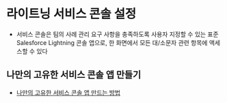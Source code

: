 # 라이트닝 서비스 콘솔 설정

- 서비스 콘솔은 팀의 사례 관리 요구 사항을 충족하도록 사용자 지정할 수 있는 표준 Salesforce Lightning 콘솔 앱으로, 한 화면에서 모든 대/소문자 관련 항목에 액세스할 수 있다

## 나만의 고유한 서비스 콘솔 앱 만들기

 - [나만의 고유한 서비스 콘솔 앱 만드는 방법](https://trailhead.salesforce.com/ko/content/learn/projects/set-up-the-service-console/set-up-the-lightning-service-console?trailmix_creator_id=strailhead&trailmix_slug=prepare-for-your-salesforce-administrator-credential)
